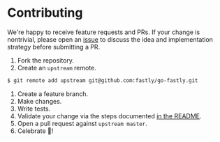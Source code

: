 # Contributing

We're happy to receive feature requests and PRs. If your change is nontrivial,
please open an [issue](https://github.com/fastly/go-fastly/issues/new) to discuss the
idea and implementation strategy before submitting a PR.

1. Fork the repository.
1. Create an `upstream` remote.
```bash
$ git remote add upstream git@github.com:fastly/go-fastly.git
```
1. Create a feature branch.
1. Make changes.
1. Write tests.
1. Validate your change via the steps documented [in the README](./README.md#testing).
1. Open a pull request against `upstream master`.
1. Celebrate :tada:!
